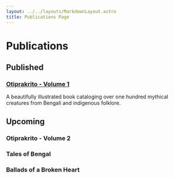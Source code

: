 ```yaml
---
layout: ../../layouts/MarkdownLayout.astro
title: Publications Page
---
```


# Publications

## Published

### [Otiprakrito - Volume 1](/publications/otiprakrito)

A beautifully illustrated book cataloging over one hundred mythical creatures from Bengali and indigenous folklore.

## Upcoming

### Otiprakrito - Volume 2

### Tales of Bengal

### Ballads of a Broken Heart
